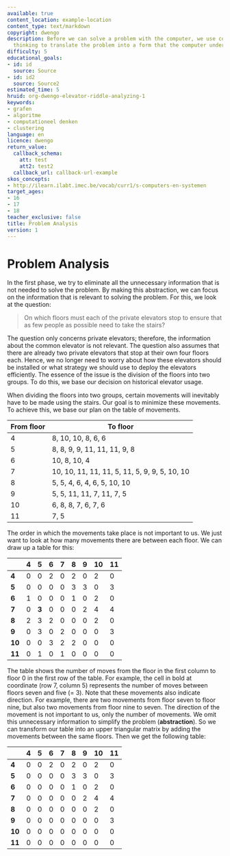 ```yaml
---
available: true
content_location: example-location
content_type: text/markdown
copyright: dwengo
description: Before we can solve a problem with the computer, we use computational
  thinking to translate the problem into a form that the computer understands.
difficulty: 5
educational_goals:
- id: id
  source: Source
- id: id2
  source: Source2
estimated_time: 5
hruid: org-dwengo-elevator-riddle-analyzing-1
keywords:
- grafen
- algoritme
- computationeel denken
- clustering
language: en
licence: dwengo
return_value:
  callback_schema:
    att: test
    att2: test2
  callback_url: callback-url-example
skos_concepts:
- http://ilearn.ilabt.imec.be/vocab/curr1/s-computers-en-systemen
target_ages:
- 16
- 17
- 18
teacher_exclusive: false
title: Problem Analysis
version: 1
---
```

# Problem Analysis

In the first phase, we try to eliminate all the unnecessary information that is not needed to solve the problem. By making this abstraction, we can focus on the information that is relevant to solving the problem. For this, we look at the question:

> On which floors must each of the private elevators stop to ensure that as few people as possible need to take the stairs?

The question only concerns private elevators; therefore, the information about the common elevator is not relevant. The question also assumes that there are already two private elevators that stop at their own four floors each. Hence, we no longer need to worry about how these elevators should be installed or what strategy we should use to deploy the elevators efficiently. The essence of the issue is the division of the floors into two groups. To do this, we base our decision on historical elevator usage.

When dividing the floors into two groups, certain movements will inevitably have to be made using the stairs. Our goal is to minimize these movements. To achieve this, we base our plan on the table of movements.

| From floor | To floor |
| ----------- | ----------- |
| 4      | 8, 10, 10, 8, 6, 6        |
| 5   | 8, 8, 9, 9, 11, 11, 11, 9, 8         |
| 6   | 10, 8, 10, 4         |
| 7   | 10, 10, 11, 11, 11, 5, 11, 5, 9, 9, 5, 10, 10         |
| 8   | 5, 5, 4, 6, 4, 6, 5, 10, 10         |
| 9   | 5, 5, 11, 11, 7, 11, 7, 5         |
| 10   | 6, 8, 8, 7, 6, 7, 6         |
| 11   | 7, 5         |

The order in which the movements take place is not important to us. We just want to look at how many movements there are between each floor. We can draw up a table for this:

|  | **4** | **5** | **6** | **7** | **8** | **9** | **10** | **11** |
| ----------- | ----------- |----------- | ----------- |----------- | ----------- |----------- | ----------- |----------- |
| **4** | 0 | 0 | 2 | 0 | 2 | 0 | 2 | 0 |
| **5** | 0 | 0 | 0 | 0 | 3 | 3 | 0 | 3 | 
| **6** | 1 | 0 | 0 | 0 | 1 | 0 | 2 | 0 | 
| **7** | 0 | **3** | 0 | 0 | 0 | 2 | 4 | 4 | 
| **8** | 2 | 3 | 2 | 0 | 0 | 0 | 2 | 0 | 
| **9** | 0 | 3 | 0 | 2 | 0 | 0 | 0 | 3 | 
| **10** | 0 | 0 | 3 | 2 | 2 | 0 | 0 | 0 |
| **11** | 0 | 1 | 0 | 1 | 0 | 0 | 0 | 0 |

The table shows the number of moves from the floor in the first column to floor 0 in the first row of the table. For example, the cell in bold at coordinate (row 7, column 5) represents the number of moves between floors seven and five (= 3).
Note that these movements also indicate direction. For example, there are two movements from floor seven to floor nine, but also two movements from floor nine to seven. The direction of the movement is not important to us, only the number of movements. We omit this unnecessary information to simplify the problem (**abstraction**). So we can transform our table into an upper triangular matrix by adding the movements between the same floors. Then we get the following table:

|  | **4** | **5** | **6** | **7** | **8** | **9** | **10** | **11** |
| ----------- | ----------- |----------- | ----------- |----------- | ----------- |----------- | ----------- |----------- |
| **4** | 0 | 0 | 2 | 0 | 2 | 0 | 2 | 0 |
| **5** | 0 | 0 | 0 | 0 | 3 | 3 | 0 | 3 | 
| **6** | 0 | 0 | 0 | 0 | 1 | 0 | 2 | 0 | 
| **7** | 0 | 0 | 0 | 0 | 0 | 2 | 4 | 4 | 
| **8** | 0 | 0 | 0 | 0 | 0 | 0 | 2 | 0 | 
| **9** | 0 | 0 | 0 | 0 | 0 | 0 | 0 | 3 | 
| **10** | 0 | 0 | 0 | 0 | 0 | 0 | 0 | 0 |
| **11** | 0 | 0 | 0 | 0 | 0 | 0 | 0 | 0 |